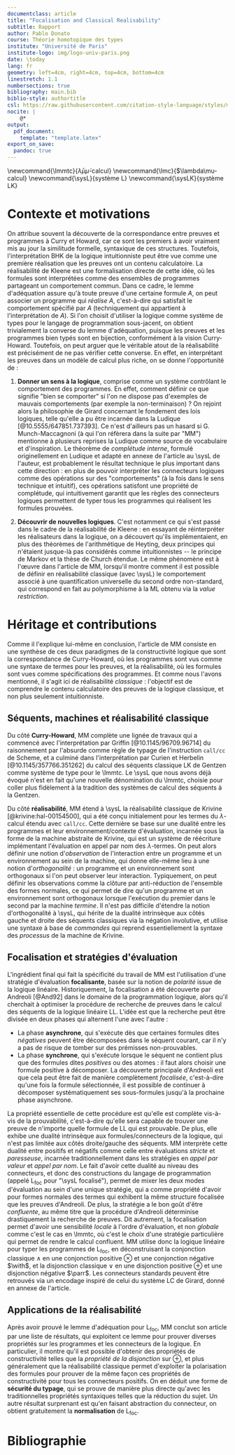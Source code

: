 ```yaml
---
documentclass: article
title: "Focalisation and Classical Realisability"
subtitle: Rapport
author: Pablo Donato
course: Théorie homotopique des types
institute: "Université de Paris"
institute-logo: img/logo-univ-paris.png
date: \today
lang: fr
geometry: left=4cm, right=4cm, top=4cm, bottom=4cm
linestretch: 1.1
numbersections: true
bibliography: main.bib
biblio-style: authortitle
csl: https://raw.githubusercontent.com/citation-style-language/styles/master/association-for-computing-machinery.csl
nocite: |
    @*
output:
  pdf_document:
    template: "template.latex"
export_on_save:
  pandoc: true
---
```


\newcommand{\lmmtc}{$\bar{\lambda}\mu\tilde{\mu}$-calcul}
\newcommand{\lmc}{$\lambda\mu-calcul}
\newcommand{\sysL}{système $\mathsf{L}$}
\newcommand{\sysLK}{système $\mathsf{LK}$}

# Contexte et motivations

On attribue souvent la découverte de la correspondance entre preuves et programmes à
Curry et Howard, car ce sont les premiers à avoir vraiment mis au jour la similitude
formelle, syntaxique de ces structures. Toutefois, l'interprétation BHK de la logique
intuitionniste peut être vue comme une première réalisation que les preuves ont un
contenu calculatoire. La réalisabilité de Kleene est une formalisation directe de
cette idée, où les formules sont interprétées comme des ensembles de programmes
partageant un comportement commun. Dans ce cadre, le lemme d'adéquation assure qu'à
toute preuve d'une certaine formule $A$, on peut associer un programme qui *réalise*
$A$, c'est-à-dire qui satisfait le comportement spécifié par $A$ (techniquement qui
appartient à l'interprétation de $A$). Si l'on choisit d'utiliser la logique comme
système de types pour le langage de programmation sous-jacent, on obtient trivialement
la converse du lemme d'adéquation, puisque les preuves et les programmes bien typés
sont en bijection, conformément à la vision Curry-Howard. Toutefois, on peut arguer
que le véritable atout de la réalisabilité est précisément de ne pas vérifier cette
converse. En effet, en interprétant les preuves dans un modèle de calcul plus riche,
on se donne l'opportunité de :

1. **Donner un sens à la logique**, comprise comme un système contrôlant le
   comportement des programmes. En effet, comment définir ce que signifie "bien se
   comporter" si l'on ne dispose pas d'exemples de mauvais comportements (par exemple
   la non-terminaison) ? On rejoint alors la philosophie de Girard concernant le
   fondement des lois logiques, telle qu'elle a pu être incarnée dans la Ludique
   [@10.5555/647851.737393]. Ce n'est d'ailleurs pas un hasard si G. Munch-Maccagnoni
   (à qui l'on réfèrera dans la suite par "MM") mentionne à plusieurs reprises la
   Ludique comme source de vocabulaire et d'inspiration. Le théorème de *complétude
   interne*, formulé originellement en Ludique et adapté en annexe de l'article au
   \sysL de l'auteur, est probablement le résultat technique le plus important dans
   cette direction : en plus de pouvoir interpréter les connecteurs logiques comme des
   opérations sur des "comportements" (à la fois dans le sens technique et intuitif),
   ces opérations satisfont une propriété de complétude, qui intuitivement garantit
   que les règles des connecteurs logiques permettent de typer tous les programmes qui
   réalisent les formules prouvées.

2. **Découvrir de nouvelles logiques**. C'est notamment ce qui s'est passé dans le
   cadre de la réalisabilité de Kleene : en essayant de réinterpréter les réalisateurs
   dans la logique, on a découvert qu'ils implémentaient, en plus des théorèmes de
   l'arithmétique de Heyting, deux principes qui n'étaient jusque-là pas considérés
   comme intuitionnistes -- le principe de Markov et la thèse de Church étendue. Le
   même phénomène est à l'œuvre dans l'article de MM, lorsqu'il montre comment il est
   possible de définir en réalisabilité classique (avec \sysL) le comportement associé
   à une quantification universelle du second ordre non-standard, qui correspond en
   fait au polymorphisme à la ML obtenu via la *value restriction*.

# Héritage et contributions

Comme il l'explique lui-même en conclusion, l'article de MM consiste en une synthèse
de ces deux paradigmes de la constructivité logique que sont la correspondance de
Curry-Howard, où les programmes sont vus comme une syntaxe de termes pour les preuves,
et la réalisabilité, où les formules sont vues comme spécifications des programmes. Et
comme nous l'avons mentionné, il s'agit ici de réalisabilité *classique* : l'objectif
est de comprendre le contenu calculatoire des preuves de la logique classique, et non
plus seulement intuitionniste.

## Séquents, machines et réalisabilité classique

Du côté **Curry-Howard**, MM complète une lignée de travaux qui a commencé avec
l'interprétation par Griffin [@10.1145/96709.96714] du raisonnement par l'absurde
comme règle de typage de l'instruction `call/cc` de Scheme, et a culminé dans
l'interprétation par Curien et Herbelin [@10.1145/357766.351262] du calcul des
séquents classique $\mathsf{LK}$ de Gentzen comme système de type pour le \lmmtc. Le
\sysL que nous avons déjà évoqué n'est en fait qu'une nouvelle dénomination du \lmmtc,
choisie pour coller plus fidèlement à la tradition des systèmes de calcul des séquents
à la Gentzen.

Du côté **réalisabilité**, MM étend à \sysL la réalisabilité classique de Krivine
[@krivine:hal-00154500], qui a été conçu initialement pour les termes du
$\lambda$-calcul étendu avec `call/cc`. Cette dernière se base sur une dualité entre
les programmes et leur environnement/contexte d'évaluation, incarnée sous la forme de
la machine abstraite de Krivine, qui est un système de réécriture implémentant
l'évaluation en appel par nom des $\lambda$-termes. On peut alors définir une notion
d'*observation* de l'interaction entre un programme et un environnement au sein de la
machine, qui donne elle-même lieu à une notion d'*orthogonalité* : un programme et un
environnement sont orthogonaux si l'on peut observer leur interaction. Typiquement, on
peut définir les observations comme la clôture par anti-réduction de l'ensemble des
formes normales, ce qui permet de dire qu'un programme et un environnement sont
orthogonaux lorsque l'exécution du premier dans le second par la machine *termine*. Il
n'est pas difficile d'étendre la notion d'orthogonalité à \sysL, qui hérite de la
dualité intrinsèque aux côtés gauche et droite des séquents classiques via la négation
involutive, et utilise une syntaxe à base de *commandes* qui reprend essentiellement la
syntaxe des *processus* de la machine de Krivine.
<!-- L'instruction `call/cc` est l'ingrédient essentiel de cette dualité, car comme son nom
l'indique elle permet de capturer l'environnement ("`c`urrent `c`ontinuation") et de
l'appeler ("`call`") comme un programme standard. -->
<!-- La notion d'orthogonalité permet de formaliser l'intuition sous-jacente aux
constructions de la réalisabilité standard qui interprètent les formules. Prenons
l'exemple de l'implication: -->

## Focalisation et stratégies d'évaluation

L'ingrédient final qui fait la spécificité du travail de MM est
l'utilisation d'une stratégie d'évaluation **focalisante**, basée sur la notion de
*polarité* issue de la logique linéaire. Historiquement, la focalisation a été
découverte par Andreoli [@And92] dans le domaine de la programmation logique, alors
qu'il cherchait à optimiser la procédure de recherche de preuves dans le calcul des
séquents de la logique linéaire $\mathsf{LL}$. L'idée est que la recherche peut être
divisée en deux phases qui alternent l'une avec l'autre :

- La phase **asynchrone**, qui s'exécute dès que certaines formules dites *négatives*
  peuvent être décomposées dans le séquent courant, car il n'y a pas de risque de
  tomber sur des prémisses non-prouvables.
- La phase **synchrone**, qui s'exécute lorsque le séquent ne contient plus que des
  formules dites *positives* ou des atomes : il faut alors choisir une formule
  positive à décomposer. La découverte principale d'Andreoli est que cela peut être
  fait de manière complètement *focalisée*, c'est-à-dire qu'une fois la formule
  sélectionnée, il est possible de continuer à décomposer systématiquement ses
  sous-formules jusqu'à la prochaine phase asynchrone.

La propriété essentielle de cette procédure est qu'elle est complète vis-à-vis de la
prouvabilité, c'est-à-dire qu'elle sera capable de trouver une preuve de n'importe
quelle formule de $\mathsf{LL}$ qui est prouvable. De plus, elle exhibe une dualité
intrinsèque aux formules/connecteurs de la logique, qui n'est pas limitée aux côtés
droite/gauche des séquents. MM interprète cette dualité entre positifs et négatifs
comme celle entre évaluations *stricte* et *paresseuse*, incarnée traditionnellement
dans les stratégies en *appel par valeur* et *appel par nom*. Le fait d'avoir cette
dualité au niveau des connecteurs, et donc des constructions du langage de
programmation (appelé $\mathsf{L_{foc}}$ pour "\sysL focalisé"), permet de mixer les
deux modes d'évaluation au sein d'une unique stratégie, qui a comme propriété d'avoir
pour formes normales des termes qui exhibent la même structure focalisée que les
preuves d'Andreoli. De plus, la stratégie a le bon goût d'être *confluente*, au même
titre que la procédure d'Andreoli déterminise drastiquement la recherche de preuves.
Dit autrement, la focalisation permet d'avoir une sensibilité *locale* à l'ordre
d'évaluation, et non *globale* comme c'est le cas en \lmmtc, où c'est le choix d'une
stratégie particulière qui permet de rendre le calcul confluent. MM utilise donc la
logique linéaire pour typer les programmes de $\mathsf{L_{foc}}$, en déconstruisant la
conjonction classique $\land$ en une conjonction positive $\otimes$ et une conjonction
négative $\with$, et la disjonction classique $\lor$ en une disjonction positive
$\oplus$ et une disjonction négative $\parr$. Les connecteurs standards peuvent être
retrouvés via un encodage inspiré de celui du système $\mathsf{LC}$ de Girard, donné
en annexe de l'article.

## Applications de la réalisabilité

Après avoir prouvé le lemme d'adéquation pour $\mathsf{L_{foc}}$, MM conclut son
article par une liste de résultats, qui exploitent ce lemme pour prouver diverses
propriétés sur les programmes et les connecteurs de la logique. En particulier, il
montre qu'il est possible d'obtenir des propriétés de constructivité telles que la
*propriété de la disjonction* sur $\oplus$, et plus généralement que la réalisabilité
classique permet d'exploiter la polarisation des formules pour prouver de la même
façon ces propriétés de constructivité pour tous les connecteurs positifs. On en
déduit une forme de **sécurité du typage**, qui se prouve de manière plus directe
qu'avec les traditionnelles propriétés syntaxiques telles que la réduction du sujet.
Un autre résultat surprenant est qu'en faisant abstraction du connecteur, on obtient
gratuitement la **normalisation** de $\mathsf{L_{foc}}$.

# Bibliographie
